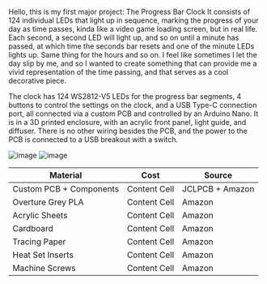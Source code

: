 Hello, this is my first major project: The Progress Bar Clock 
It consists of 124 individual LEDs that light up in sequence, marking the progress of your day as time passes, kinda like a video game loading screen, but in real life. 
Each second, a second LED will light up, and so on until a minute has passed, at which time the seconds bar resets and one of the minute LEDs lights up. Same thing for the hours and so on. 
I feel like sometimes I let the day slip by me, and so I wanted to create something that can provide me a vivid representation of the time passing, and that serves as a cool decorative piece. 

The clock has 124 WS2812-V5 LEDs for the progress bar segments, 4 buttons to control the settings on the clock, and a USB Type-C connection port, all connected via a custom PCB and controlled by an Arduino Nano. 
It is in a 3D printed enclosure, with an acrylic front panel, light guide, and diffuser. There is no other wiring besides the PCB, and the power to the PCB is connected to a USB breakout with a switch. 

![image](https://github.com/user-attachments/assets/e22f3dac-14ef-4d86-b510-89a4428b359d)
![image](https://github.com/user-attachments/assets/d2b7d2ff-52cc-40e4-a2f9-9a9b8b12f2ac)

| Material  | Cost | Source | 
| ------------- | ------------- | ------------- |
| Custom PCB + Components  | Content Cell  | JCLPCB + Amazon  |
| Overture Grey PLA  | Content Cell  | Amazon  |
| Acrylic Sheets  | Content Cell  | Amazon  |
| Cardboard  | Content Cell  | Amazon  |
| Tracing Paper | Content Cell  |  Amazon  |
| Heat Set Inserts  | Content Cell  | Amazon  |
| Machine Screws  | Content Cell  | Amazon  |

